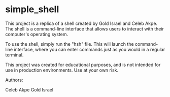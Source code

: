 # simple_shell
This project is a replica of a shell created by Gold Israel and Celeb Akpe. The shell is a command-line interface that allows users to interact with their computer's operating system.

To use the shell, simply run the "hsh" file. This will launch the command-line interface, where you can enter commands just as you would in a regular terminal.

This project was created for educational purposes, and is not intended for use in production environments. Use at your own risk.

Authors:

Celeb Akpe
Gold Israel
